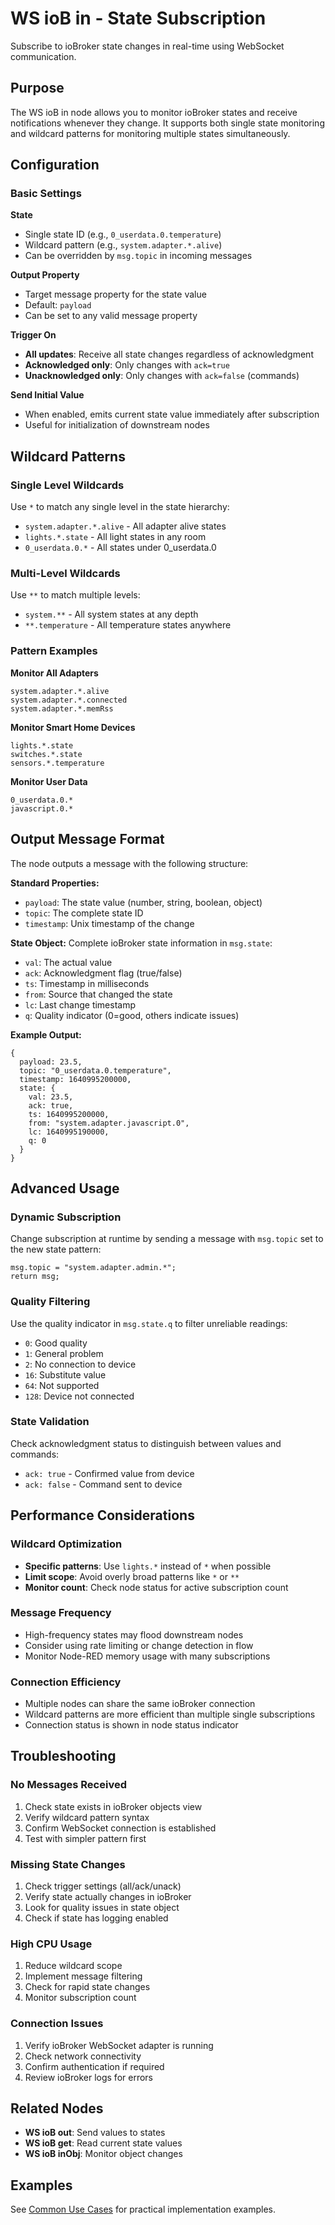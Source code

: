 # WS ioB in - State Subscription

Subscribe to ioBroker state changes in real-time using WebSocket communication.

## Purpose

The WS ioB in node allows you to monitor ioBroker states and receive notifications whenever they change. It supports both single state monitoring and wildcard patterns for monitoring multiple states simultaneously.

## Configuration

### Basic Settings

**State**
- Single state ID (e.g., `0_userdata.0.temperature`)
- Wildcard pattern (e.g., `system.adapter.*.alive`)
- Can be overridden by `msg.topic` in incoming messages

**Output Property**
- Target message property for the state value
- Default: `payload`
- Can be set to any valid message property

**Trigger On**
- **All updates**: Receive all state changes regardless of acknowledgment
- **Acknowledged only**: Only changes with `ack=true`
- **Unacknowledged only**: Only changes with `ack=false` (commands)

**Send Initial Value**
- When enabled, emits current state value immediately after subscription
- Useful for initialization of downstream nodes

## Wildcard Patterns

### Single Level Wildcards
Use `*` to match any single level in the state hierarchy:

- `system.adapter.*.alive` - All adapter alive states
- `lights.*.state` - All light states in any room
- `0_userdata.0.*` - All states under 0_userdata.0

### Multi-Level Wildcards
Use `**` to match multiple levels:

- `system.**` - All system states at any depth
- `**.temperature` - All temperature states anywhere

### Pattern Examples

**Monitor All Adapters**
```
system.adapter.*.alive
system.adapter.*.connected
system.adapter.*.memRss
```

**Monitor Smart Home Devices**
```
lights.*.state
switches.*.state
sensors.*.temperature
```

**Monitor User Data**
```
0_userdata.0.*
javascript.0.*
```

## Output Message Format

The node outputs a message with the following structure:

**Standard Properties:**
- `payload`: The state value (number, string, boolean, object)
- `topic`: The complete state ID
- `timestamp`: Unix timestamp of the change

**State Object:**
Complete ioBroker state information in `msg.state`:
- `val`: The actual value
- `ack`: Acknowledgment flag (true/false)
- `ts`: Timestamp in milliseconds
- `from`: Source that changed the state
- `lc`: Last change timestamp
- `q`: Quality indicator (0=good, others indicate issues)

**Example Output:**
```
{
  payload: 23.5,
  topic: "0_userdata.0.temperature",
  timestamp: 1640995200000,
  state: {
    val: 23.5,
    ack: true,
    ts: 1640995200000,
    from: "system.adapter.javascript.0",
    lc: 1640995190000,
    q: 0
  }
}
```

## Advanced Usage

### Dynamic Subscription
Change subscription at runtime by sending a message with `msg.topic` set to the new state pattern:

```
msg.topic = "system.adapter.admin.*";
return msg;
```

### Quality Filtering
Use the quality indicator in `msg.state.q` to filter unreliable readings:
- `0`: Good quality
- `1`: General problem
- `2`: No connection to device
- `16`: Substitute value
- `64`: Not supported
- `128`: Device not connected

### State Validation
Check acknowledgment status to distinguish between values and commands:
- `ack: true` - Confirmed value from device
- `ack: false` - Command sent to device

## Performance Considerations

### Wildcard Optimization
- **Specific patterns**: Use `lights.*` instead of `*` when possible
- **Limit scope**: Avoid overly broad patterns like `*` or `**`
- **Monitor count**: Check node status for active subscription count

### Message Frequency
- High-frequency states may flood downstream nodes
- Consider using rate limiting or change detection in flow
- Monitor Node-RED memory usage with many subscriptions

### Connection Efficiency
- Multiple nodes can share the same ioBroker connection
- Wildcard patterns are more efficient than multiple single subscriptions
- Connection status is shown in node status indicator

## Troubleshooting

### No Messages Received
1. Check state exists in ioBroker objects view
2. Verify wildcard pattern syntax
3. Confirm WebSocket connection is established
4. Test with simpler pattern first

### Missing State Changes
1. Check trigger settings (all/ack/unack)
2. Verify state actually changes in ioBroker
3. Look for quality issues in state object
4. Check if state has logging enabled

### High CPU Usage
1. Reduce wildcard scope
2. Implement message filtering
3. Check for rapid state changes
4. Monitor subscription count

### Connection Issues
1. Verify ioBroker WebSocket adapter is running
2. Check network connectivity
3. Confirm authentication if required
4. Review ioBroker logs for errors

## Related Nodes

- **WS ioB out**: Send values to states
- **WS ioB get**: Read current state values
- **WS ioB inObj**: Monitor object changes

## Examples

See [Common Use Cases](use-cases.md) for practical implementation examples.